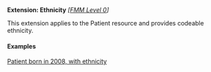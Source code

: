 **Extension: Ethnicity**  *[[FMM Level 0](guidance.html)]*

This extension applies to the Patient resource and provides codeable ethnicity.

#### Examples

[Patient born in 2008, with ethnicity](Patient-example4.html)